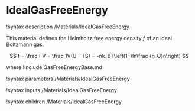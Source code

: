 # IdealGasFreeEnergy

!syntax description /Materials/IdealGasFreeEnergy

This material defines the Helmholtz free energy density $f$ of an ideal Boltzmann gas.

$$
f = \frac FV = \frac 1V(U - TS) = -nk_BT\left(1+\ln\frac {n_Q}n\right)
$$

where
!include GasFreeEnergyBase.md

!syntax parameters /Materials/IdealGasFreeEnergy

!syntax inputs /Materials/IdealGasFreeEnergy

!syntax children /Materials/IdealGasFreeEnergy
